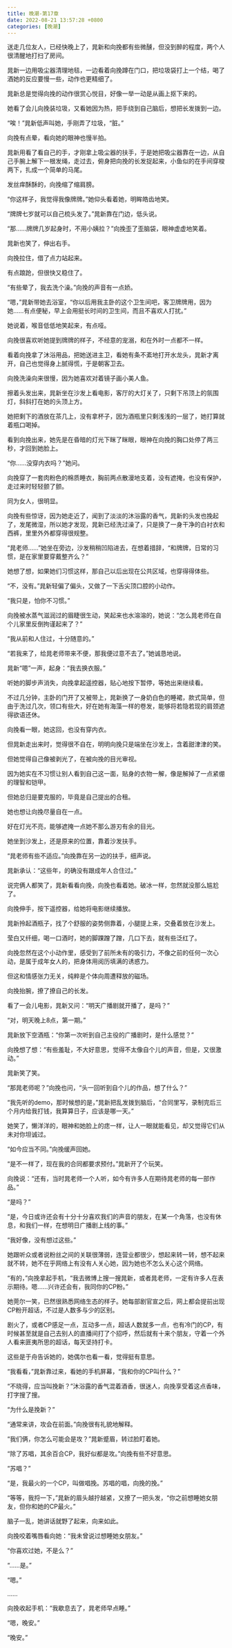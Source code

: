 ```yaml
---
title: 晚潮-第17章
date: 2022-08-21 13:57:28 +0800
categories: [晚潮]
---
```


送走几位友人，已经快晚上了，晁新和向挽都有些微醺，但没到醉的程度，两个人很清醒地打扫了房间。

晁新一边用吸尘器清理地毯，一边看着向挽蹲在门口，把垃圾袋打上一个结，喝了酒她的反应要慢一些，动作也更精细了。

晁新总是觉得向挽的动作很赏心悦目，好像一举一动是从画上抠下来的。

她看了会儿向挽装垃圾，又看她因为热，把手绕到自己脑后，想把长发拨到一边。

“唉！”晁新低声叫她，手刚弄了垃圾，“脏。”

向挽有点晕，看向她的眼神也慢半拍。

晁新用看了看自己的手，才刚拿上吸尘器的扶手，于是她把吸尘器靠在一边，从自己手腕上解下一根发绳，走过去，俯身把向挽的长发捉起来，小鱼似的在手间穿梭两下，扎成一个简单的马尾。

发丝痒酥酥的，向挽缩了缩肩膀。

“你这样子，我觉得我像牌牌。”她仰头看着她，明眸皓齿地笑。

“牌牌七岁就可以自己梳头发了。”晁新靠在门边，低头说。

“那……牌牌几岁起身时，不用小姨拉？”向挽歪了歪脑袋，眼神虚虚地笑着。

晁新也笑了，伸出右手。

向挽拉住，借了点力站起来。

有点踉跄，但很快又稳住了。

“有些晕了，我去洗个澡。”向挽的声音有一点娇。

“嗯，”晁新带她去浴室，“你以后用我主卧的这个卫生间吧，客卫牌牌用，因为她……有点便秘，早上会用挺长时间的卫生间，而且不喜欢人打扰。”

她说着，喉音低低地笑起来，有点哑。

向挽很喜欢听她提到牌牌的样子，不经意的宠溺，和在外时一点都不一样。

看着向挽拿了沐浴用品，把她送进主卫，看她有条不紊地打开水龙头，晁新才离开，自己也觉得身上腻得慌，于是朝客卫去。

向挽洗澡向来很慢，因为她喜欢对着镜子画小美人鱼。

擦着头发出来，晁新坐在沙发上看电影，客厅的大灯关了，只剩下吊顶上的氛围灯，斜斜打在她的头顶上方。

她把剩下的酒放在茶几上，没有拿杯子，因为酒瓶里只剩浅浅的一层了，她打算就着瓶口喝掉。

看到向挽出来，她先是在昏暗的灯光下眯了眯眼，眼神在向挽的胸口处停了两三秒，才回到她脸上。

“你……没穿内衣吗？”她问。

向挽穿了一套肉粉色的棉质睡衣，胸前两点散漫地支着，没有遮掩，也没有保护，走过来时轻轻颤了颤。

同为女人，很明显。

向挽有些惊讶，因为她走近了，闻到了淡淡的沐浴露的香气，晁新的头发也挽起了，发尾微湿，所以她才发现，晁新已经洗过澡了，只是换了一身干净的白衬衣和西裤，里里外外都穿得很规整。

“晁老师……”她坐在旁边，沙发稍稍凹陷进去，在想着措辞，“和牌牌，日常的习惯，是在家里要穿戴整齐么？”

她想了想，如果她们习惯这样，那自己以后出现在公共区域，也穿得得体些。

“不，没有。”晁新轻偏了偏头，又做了一下舌尖顶口腔的小动作。

“我只是，怕你不习惯。”

向挽被水蒸气滋润过的眉睫很生动，笑起来也水溶溶的，她说：“怎么晁老师在自个儿家里反倒拘谨起来了？”

“我从前和人住过，十分随意的。”

“若我来了，给晁老师带来不便，那我便过意不去了。”她诚恳地说。

晁新“嗯”一声，起身：“我去换衣服。”

听她的脚步声消失，向挽拿起遥控器，贴心地按下暂停，等她出来继续看。

不过几分钟，主卧的门开了又被带上，晁新换了一身奶白色的睡裙，款式简单，但由于洗过几次，领口有些大，好在她有海藻一样的卷发，能够将若隐若现的肩颈遮得欲语还休。

向挽看一眼，她这回，也没有穿内衣。

但晁新走出来时，觉得很不自在，明明向挽只是端坐在沙发上，含着甜津津的笑。

但她觉得自己像被剥光了，在被向挽的目光审视。

因为她实在不习惯让别人看到自己这一面，贴身的衣物一解，像是解掉了一点紧绷的理智和铠甲。

但她总归是要克服的，毕竟是自己提出的合租。

她也想让向挽尽量自在一点。

好在灯光不亮，能够遮掩一点她不那么游刃有余的目光。

她坐到沙发上，还是原来的位置，靠着沙发扶手。

“晁老师有些不适应。”向挽靠在另一边的扶手，细声说。

晁新承认：“这些年，的确没有跟成年人合住过。”

说完俩人都笑了，晁新看看向挽，向挽也看着她。破冰一样，忽然就没那么尴尬了。

向挽伸手，按下遥控器，给她将电影继续播放。

晁新拎起酒瓶子，找了个舒服的姿势侧靠着，小腿提上来，交叠着放在沙发上。

莹白又纤细，喝一口酒时，她的脚踝蹭了蹭，几口下去，就有些泛红了。

向挽忽然在这个小动作里，感受到了前所未有的吸引力，不像之前的任何一次心动，是属于成年女人的，把身体用阅历填满的诱惑力。

但这和情感张力无关，纯粹是个体向周遭释放的磁场。

向挽抬腕，撩了撩自己的长发。

看了一会儿电影，晁新又问：“明天广播剧就开播了，是吗？”

“对，明天晚上8点，第一期。”

晁新放下空酒瓶：“你第一次听到自己主役的广播剧时，是什么感觉？”

向挽想了想：“有些羞耻，不大好意思，觉得不太像自个儿的声音，但是，又很激动。”

晁新笑了笑。

“那晁老师呢？”向挽也问，“头一回听到自个儿的作品，想了什么？”

“我先听的demo，那时候想的是，”晁新把乱发拨到脑后，“合同里写，录制完后三个月内给我打钱，我算算日子，应该是哪一天。”

她笑了，懒洋洋的，眼神和她脸上的痣一样，让人一眼就能看见，却又觉得它们从未对你坦诚过。

“如今应当不同。”向挽缓声回她。

“是不一样了，现在我的合同都要求预付。”晁新开了个玩笑。

向挽说：“还有，当时晁老师一个人听，如今有许多人在期待晁老师的每一部作品。”

“是吗？”

“是，今日或许还会有十分十分喜欢我们的声音的朋友，在某一个角落，也没有休息，和我们一样，在想明日广播剧上线的事。”

“我好像，没有想过这些。”

她跟听众或者说粉丝之间的关联很薄弱，连营业都很少，想起来转一转，想不起来就不转，她不在乎网络上有没有人关心她，因为她也不怎么关心这个网络。

“有的，”向挽拿起手机，“我去微博上搜一搜晁新，或者晁老师，一定有许多人在表示期待。嗯……兴许还会有，我同你的CP粉。”

她莞尔一笑，已然很熟悉网络生态的样子。她每部剧官宣之后，网上都会提前出现CP粉开超话，不过是人数多与少的区别。

剧火了，或者CP感足一点，互动多一点，超话人数就多一点，也有冷门的CP，有时候甚至就是自己去别人的直播间打了个招呼，然后就有十来个朋友，守着一个外人看来匪夷所思的超话，每天坚持打卡。

这些是于舟告诉她的，她偶尔也看一看，觉得挺有意思。

“我看看，”晁新靠过来，看她的手机屏幕，“我和你的CP叫什么？”

“不晓得，应当叫挽新？”沐浴露的香气混着酒香，很迷人，向挽享受着这点香味，打字搜了搜。

“为什么是挽新？”

“通常来讲，攻会在前面。”向挽很有礼貌地解释。

“我们俩，你怎么可能会是攻？”晁新蹙眉，转过脸盯着她。

“除了苏唱，其余百合CP，我好似都是攻。”向挽有些不好意思。

“苏唱？”

“是，我最火的一个CP，叫做唱挽。苏唱的唱，向挽的挽。”

“等等，我捋一下，”晁新的眉头越拧越紧，又撩了一把头发，“你之前想睡她女朋友，但你和她的CP最火。”

脑子一乱，她讲话就野了起来，向来如此。

向挽咬着嘴唇看向她：“我未曾说过想睡她女朋友。”

“你喜欢过她，不是么？”

“……是。”

“嗯。”

……

向挽收起手机：“我歇息去了，晁老师早点睡。”

“嗯，晚安。”

“晚安。”

